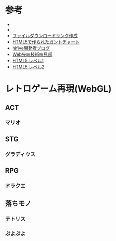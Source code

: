 # 参考
* [](http://www.dinf.ne.jp/doc/japanese/access/it/WCAG_umegaki.html)
* [](http://waic.jp/docs/wcag2/wcag2.html)
* [ファイルダウンロードリンク作成](https://chaika.hatenablog.com/entry/2016/03/25/073203)
* [HTML5で作られたガントチャート](https://blog.verygoodtown.com/2010/05/html5-gantt-chart/)
* [hifive開発者ブログ](https://blog.htmlhifive.com/)
* [Web先端技術味見部](https://tokyoappwork.shop/ebooks/exam1/test/)
* [HTML5 レベル1](https://www.shoeisha.co.jp/book/detail/9784798154619)
* [HTML5 レベル2](https://www.shoeisha.co.jp/book/detail/9784798154626)

# レトロゲーム再現(WebGL)
## ACT
### マリオ
## STG
### グラディウス
## RPG
### ドラクエ
## 落ちモノ
### テトリス
### ぷよぷよ
